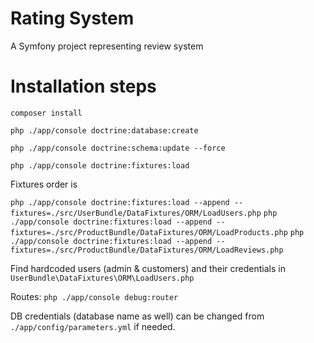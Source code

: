 Rating System
=============

A Symfony project representing review system


Installation steps
==
`composer install`

`php ./app/console doctrine:database:create`


`php ./app/console doctrine:schema:update --force`

`php ./app/console doctrine:fixtures:load`

Fixtures order is

`php ./app/console doctrine:fixtures:load --append --fixtures=./src/UserBundle/DataFixtures/ORM/LoadUsers.php`
`php ./app/console doctrine:fixtures:load --append --fixtures=./src/ProductBundle/DataFixtures/ORM/LoadProducts.php`
`php ./app/console doctrine:fixtures:load --append --fixtures=./src/ProductBundle/DataFixtures/ORM/LoadReviews.php`

Find hardcoded users (admin & customers) and their credentials in 
`UserBundle\DataFixtures\ORM\LoadUsers.php`


Routes:  `php ./app/console debug:router`

DB credentials (database name as well) can be changed from `./app/config/parameters.yml` if needed.